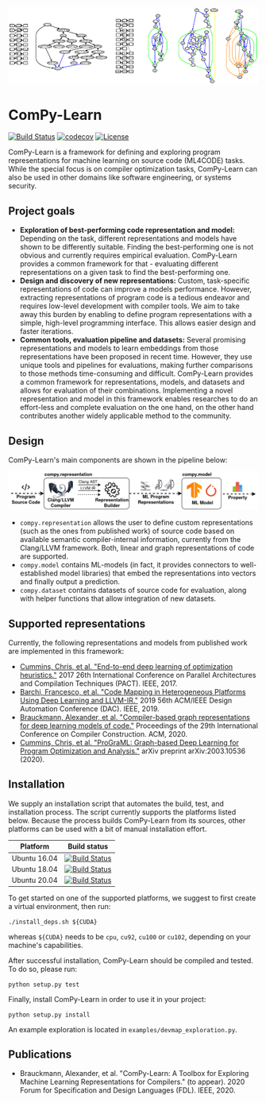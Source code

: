 <p align="center">
  <img src="docs/img/representation-examples.png" width="700">
</p>

# ComPy-Learn
[![Build Status](https://travis-ci.com/tud-ccc/compy-learn.svg?branch=master)](https://travis-ci.com/tud-ccc/compy-learn)
[![codecov](https://codecov.io/gh/tud-ccc/compy-learn/branch/master/graph/badge.svg)](https://codecov.io/gh/tud-ccc/compy-learn)
[![License](https://img.shields.io/badge/License-Apache%202.0-blue.svg)](https://opensource.org/licenses/Apache-2.0)

ComPy-Learn is a framework for defining and exploring program representations for machine learning on source code (ML4CODE) tasks.
While the special focus is on compiler optimization tasks, ComPy-Learn can also be used in other domains like software engineering, or systems security.

## Project goals
* **Exploration of best-performing code representation and model:** Depending on the task, different representations and models have shown to be differently suitable. Finding the best-performing one is not obvious and currently requires empirical evaluation. ComPy-Learn provides a common framework for that - evaluating different representations on a given task to find the best-performing one.
* **Design and discovery of new representations:** Custom, task-specific representations of code can improve a models performance. However, extracting representations of program code is a tedious endeavor and requires low-level development with compiler tools. We aim to take away this burden by enabling to define program representations with a simple, high-level programming interface. This allows easier design and faster iterations.
* **Common tools, evaluation pipeline and datasets:** Several promising representations and models to learn embeddings from those representations have been proposed in recent time. However, they use unique tools and pipelines for evaluations, making further comparisons to those methods time-consuming and difficult. ComPy-Learn provides a common framework for representations, models, and datasets and allows for evaluation of their combinations. Implementing a novel representation and model in this framework enables researches to do an effort-less and complete evaluation on the one hand, on the other hand contributes another widely applicable method to the community.

## Design
ComPy-Learn's main components are shown in the pipeline below:
<p align="center">
  <img src="docs/img/flow-overview.png" width="900">
</p>

* `compy.representation` allows the user to define custom representations (such as the ones from published work) of source code based on available semantic compiler-internal information, currently from the Clang/LLVM framework. Both, linear and graph representations of code are supported.
* `compy.model` contains ML-models (in fact, it provides connectors to well-established model libraries) that embed the representations into vectors and finally output a prediction.
* `compy.dataset` contains datasets of source code for evaluation, along with helper functions that allow integration of new datasets.


## Supported representations
Currently, the following representations and models from published work are implemented in this framework:
* [Cummins, Chris, et al. "End-to-end deep learning of optimization heuristics."](https://ieeexplore.ieee.org/document/8091247) 2017 26th International Conference on Parallel Architectures and Compilation Techniques (PACT). IEEE, 2017.
* [Barchi, Francesco, et al. "Code Mapping in Heterogeneous Platforms Using Deep Learning and LLVM-IR."](https://dl.acm.org/doi/10.1145/3316781.3317789) 2019 56th ACM/IEEE Design Automation Conference (DAC). IEEE, 2019.
* [Brauckmann, Alexander, et al. "Compiler-based graph representations for deep learning models of code."](https://dl.acm.org/doi/abs/10.1145/3377555.3377894) Proceedings of the 29th International Conference on Compiler Construction. ACM, 2020.
* [Cummins, Chris, et al. "ProGraML: Graph-based Deep Learning for Program Optimization and Analysis."](https://arxiv.org/abs/2003.10536) arXiv preprint arXiv:2003.10536 (2020).

## Installation

We supply an installation script that automates the build, test, and installation process. The script currently supports the platforms listed below. Because the process builds ComPy-Learn from its sources, other platforms can be used with a bit of manual installation effort. 

Platform | Build status
--- | ---
Ubuntu 16.04 | [![Build Status](https://travis-ci.com/alexanderb14/compy-learn.svg?token=Lum2bkerAR5BTxUJcYpE&branch=master)](https://travis-ci.com/tud-ccc/compy-learn)
Ubuntu 18.04 | [![Build Status](https://travis-ci.com/alexanderb14/compy-learn.svg?token=Lum2bkerAR5BTxUJcYpE&branch=master)](https://travis-ci.com/tud-ccc/compy-learn)
Ubuntu 20.04 | [![Build Status](https://travis-ci.com/alexanderb14/compy-learn.svg?token=Lum2bkerAR5BTxUJcYpE&branch=master)](https://travis-ci.com/tud-ccc/compy-learn)

To get started on one of the supported platforms, we suggest to first create a virtual environment, then run:
```
./install_deps.sh ${CUDA}
```
whereas `${CUDA}` needs to be `cpu`, `cu92`, `cu100` or `cu102`, depending on your machine's capabilities.

After successful installation, ComPy-Learn should be compiled and tested. To do so, please run:
```
python setup.py test
```

Finally, install ComPy-Learn in order to use it in your project:
```
python setup.py install
```

An example exploration is located in `examples/devmap_exploration.py`.


## Publications
* Brauckmann, Alexander, et al. "ComPy-Learn: A Toolbox for Exploring Machine Learning Representations for Compilers." (to appear). 2020 Forum for Specification and Design Languages (FDL). IEEE, 2020.
